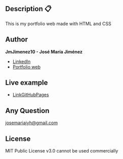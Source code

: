 ## Description 📋

This is my portfolio web made with HTML and CSS

## Author
**JmJimenez10 - José María Jiménez**

* [LinkedIn](https://www.linkedin.com/in/JmJimenez10/)
* [Portfolio web](https://jmjimenez10.github.io/MyPortfolio/)

## Live example
- [LinkGitHubPages](https://jmjimenez10.github.io/MyPortfolio/)

## Any Question
josemariajyh@gmail.com

## License
MIT Public License v3.0
cannot be used commercially
